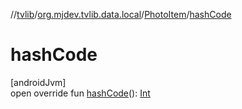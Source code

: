 //[tvlib](../../../index.md)/[org.mjdev.tvlib.data.local](../index.md)/[PhotoItem](index.md)/[hashCode](hash-code.md)

# hashCode

[androidJvm]\
open override fun [hashCode](hash-code.md)(): [Int](https://kotlinlang.org/api/latest/jvm/stdlib/kotlin/-int/index.html)
